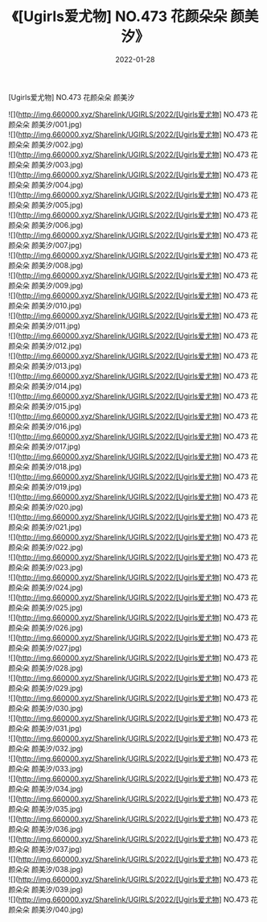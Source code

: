 ﻿---
layout: post
title:  《[Ugirls爱尤物] NO.473 花颜朵朵 颜美汐》
date:   2022-01-28
img: http://img.660000.xyz/Sharelink/UGIRLS/2022/[Ugirls爱尤物] NO.473 花颜朵朵 颜美汐/000.jpg
categories: [美女, 清纯, 唯美]
---

[Ugirls爱尤物] NO.473 花颜朵朵 颜美汐

 ![](http://img.660000.xyz/Sharelink/UGIRLS/2022/[Ugirls爱尤物] NO.473 花颜朵朵 颜美汐/001.jpg) <br>![](http://img.660000.xyz/Sharelink/UGIRLS/2022/[Ugirls爱尤物] NO.473 花颜朵朵 颜美汐/002.jpg) <br>![](http://img.660000.xyz/Sharelink/UGIRLS/2022/[Ugirls爱尤物] NO.473 花颜朵朵 颜美汐/003.jpg) <br>![](http://img.660000.xyz/Sharelink/UGIRLS/2022/[Ugirls爱尤物] NO.473 花颜朵朵 颜美汐/004.jpg) <br>![](http://img.660000.xyz/Sharelink/UGIRLS/2022/[Ugirls爱尤物] NO.473 花颜朵朵 颜美汐/005.jpg) <br>![](http://img.660000.xyz/Sharelink/UGIRLS/2022/[Ugirls爱尤物] NO.473 花颜朵朵 颜美汐/006.jpg) <br>![](http://img.660000.xyz/Sharelink/UGIRLS/2022/[Ugirls爱尤物] NO.473 花颜朵朵 颜美汐/007.jpg) <br>![](http://img.660000.xyz/Sharelink/UGIRLS/2022/[Ugirls爱尤物] NO.473 花颜朵朵 颜美汐/008.jpg) <br>![](http://img.660000.xyz/Sharelink/UGIRLS/2022/[Ugirls爱尤物] NO.473 花颜朵朵 颜美汐/009.jpg) <br>![](http://img.660000.xyz/Sharelink/UGIRLS/2022/[Ugirls爱尤物] NO.473 花颜朵朵 颜美汐/010.jpg) <br>![](http://img.660000.xyz/Sharelink/UGIRLS/2022/[Ugirls爱尤物] NO.473 花颜朵朵 颜美汐/011.jpg) <br>![](http://img.660000.xyz/Sharelink/UGIRLS/2022/[Ugirls爱尤物] NO.473 花颜朵朵 颜美汐/012.jpg) <br>![](http://img.660000.xyz/Sharelink/UGIRLS/2022/[Ugirls爱尤物] NO.473 花颜朵朵 颜美汐/013.jpg) <br>![](http://img.660000.xyz/Sharelink/UGIRLS/2022/[Ugirls爱尤物] NO.473 花颜朵朵 颜美汐/014.jpg) <br>![](http://img.660000.xyz/Sharelink/UGIRLS/2022/[Ugirls爱尤物] NO.473 花颜朵朵 颜美汐/015.jpg) <br>![](http://img.660000.xyz/Sharelink/UGIRLS/2022/[Ugirls爱尤物] NO.473 花颜朵朵 颜美汐/016.jpg) <br>![](http://img.660000.xyz/Sharelink/UGIRLS/2022/[Ugirls爱尤物] NO.473 花颜朵朵 颜美汐/017.jpg) <br>![](http://img.660000.xyz/Sharelink/UGIRLS/2022/[Ugirls爱尤物] NO.473 花颜朵朵 颜美汐/018.jpg) <br>![](http://img.660000.xyz/Sharelink/UGIRLS/2022/[Ugirls爱尤物] NO.473 花颜朵朵 颜美汐/019.jpg) <br>![](http://img.660000.xyz/Sharelink/UGIRLS/2022/[Ugirls爱尤物] NO.473 花颜朵朵 颜美汐/020.jpg) <br>![](http://img.660000.xyz/Sharelink/UGIRLS/2022/[Ugirls爱尤物] NO.473 花颜朵朵 颜美汐/021.jpg) <br>![](http://img.660000.xyz/Sharelink/UGIRLS/2022/[Ugirls爱尤物] NO.473 花颜朵朵 颜美汐/022.jpg) <br>![](http://img.660000.xyz/Sharelink/UGIRLS/2022/[Ugirls爱尤物] NO.473 花颜朵朵 颜美汐/023.jpg) <br>![](http://img.660000.xyz/Sharelink/UGIRLS/2022/[Ugirls爱尤物] NO.473 花颜朵朵 颜美汐/024.jpg) <br>![](http://img.660000.xyz/Sharelink/UGIRLS/2022/[Ugirls爱尤物] NO.473 花颜朵朵 颜美汐/025.jpg) <br>![](http://img.660000.xyz/Sharelink/UGIRLS/2022/[Ugirls爱尤物] NO.473 花颜朵朵 颜美汐/026.jpg) <br>![](http://img.660000.xyz/Sharelink/UGIRLS/2022/[Ugirls爱尤物] NO.473 花颜朵朵 颜美汐/027.jpg) <br>![](http://img.660000.xyz/Sharelink/UGIRLS/2022/[Ugirls爱尤物] NO.473 花颜朵朵 颜美汐/028.jpg) <br>![](http://img.660000.xyz/Sharelink/UGIRLS/2022/[Ugirls爱尤物] NO.473 花颜朵朵 颜美汐/029.jpg) <br>![](http://img.660000.xyz/Sharelink/UGIRLS/2022/[Ugirls爱尤物] NO.473 花颜朵朵 颜美汐/030.jpg) <br>![](http://img.660000.xyz/Sharelink/UGIRLS/2022/[Ugirls爱尤物] NO.473 花颜朵朵 颜美汐/031.jpg) <br>![](http://img.660000.xyz/Sharelink/UGIRLS/2022/[Ugirls爱尤物] NO.473 花颜朵朵 颜美汐/032.jpg) <br>![](http://img.660000.xyz/Sharelink/UGIRLS/2022/[Ugirls爱尤物] NO.473 花颜朵朵 颜美汐/033.jpg) <br>![](http://img.660000.xyz/Sharelink/UGIRLS/2022/[Ugirls爱尤物] NO.473 花颜朵朵 颜美汐/034.jpg) <br>![](http://img.660000.xyz/Sharelink/UGIRLS/2022/[Ugirls爱尤物] NO.473 花颜朵朵 颜美汐/035.jpg) <br>![](http://img.660000.xyz/Sharelink/UGIRLS/2022/[Ugirls爱尤物] NO.473 花颜朵朵 颜美汐/036.jpg) <br>![](http://img.660000.xyz/Sharelink/UGIRLS/2022/[Ugirls爱尤物] NO.473 花颜朵朵 颜美汐/037.jpg) <br>![](http://img.660000.xyz/Sharelink/UGIRLS/2022/[Ugirls爱尤物] NO.473 花颜朵朵 颜美汐/038.jpg) <br>![](http://img.660000.xyz/Sharelink/UGIRLS/2022/[Ugirls爱尤物] NO.473 花颜朵朵 颜美汐/039.jpg) <br>![](http://img.660000.xyz/Sharelink/UGIRLS/2022/[Ugirls爱尤物] NO.473 花颜朵朵 颜美汐/040.jpg) <br>